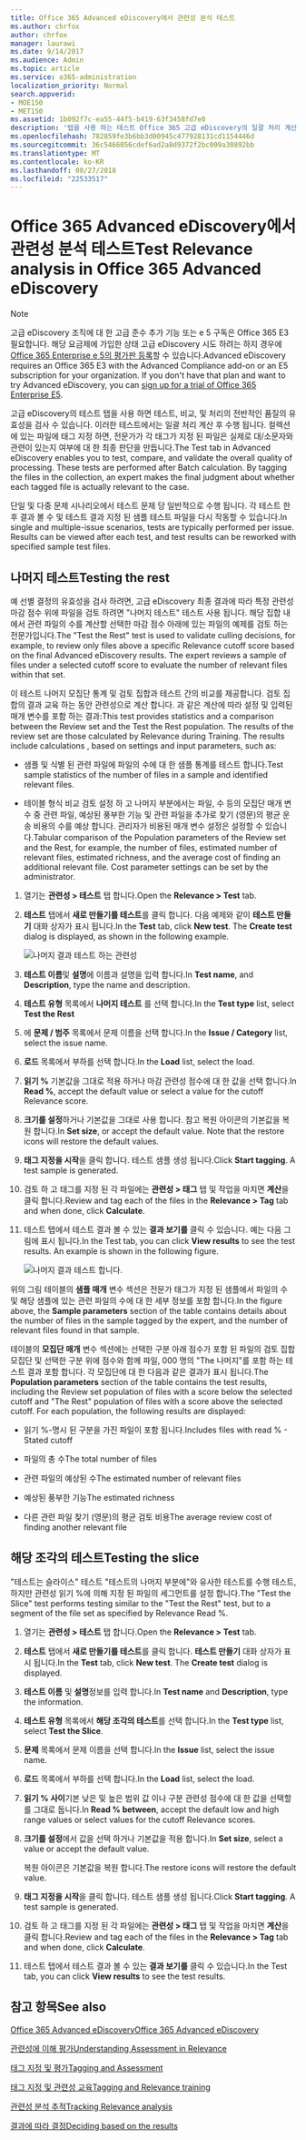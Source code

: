 ```yaml
---
title: Office 365 Advanced eDiscovery에서 관련성 분석 테스트
ms.author: chrfox
author: chrfox
manager: laurawi
ms.date: 9/14/2017
ms.audience: Admin
ms.topic: article
ms.service: o365-administration
localization_priority: Normal
search.appverid:
- MOE150
- MET150
ms.assetid: 1b092f7c-ea55-44f5-b419-63f3458fd7e0
description: '탭을 사용 하는 테스트 Office 365 고급 eDiscovery의 일괄 처리 계산 후 테스트를 비교 하 고 처리의 전반적인 품질의 유효성을 검사 하는 방법에 알아봅니다.  '
ms.openlocfilehash: 782859fe3b6bb3d00945c477928131cd1154446d
ms.sourcegitcommit: 36c5466056cdef6ad2a8d9372f2bc009a30892bb
ms.translationtype: MT
ms.contentlocale: ko-KR
ms.lasthandoff: 08/27/2018
ms.locfileid: "22533517"
---
```

# <a name="test-relevance-analysis-in-office-365-advanced-ediscovery"></a><span data-ttu-id="d0fe6-103">Office 365 Advanced eDiscovery에서 관련성 분석 테스트</span><span class="sxs-lookup"><span data-stu-id="d0fe6-103">Test Relevance analysis in Office 365 Advanced eDiscovery</span></span>

> [!NOTE]
> <span data-ttu-id="d0fe6-p101">고급 eDiscovery 조직에 대 한 고급 준수 추가 기능 또는 e 5 구독은 Office 365 E3 필요합니다. 해당 요금제에 가입한 상태 고급 eDiscovery 시도 하려는 하지 경우에 [Office 365 Enterprise e 5의 평가판 등록](https://go.microsoft.com/fwlink/p/?LinkID=698279)할 수 있습니다.</span><span class="sxs-lookup"><span data-stu-id="d0fe6-p101">Advanced eDiscovery requires an Office 365 E3 with the Advanced Compliance add-on or an E5 subscription for your organization. If you don't have that plan and want to try Advanced eDiscovery, you can [sign up for a trial of Office 365 Enterprise E5](https://go.microsoft.com/fwlink/p/?LinkID=698279).</span></span> 
  
<span data-ttu-id="d0fe6-p102">고급 eDiscovery의 테스트 탭을 사용 하면 테스트, 비교, 및 처리의 전반적인 품질의 유효성을 검사 수 있습니다. 이러한 테스트에서는 일괄 처리 계산 후 수행 됩니다. 컬렉션에 있는 파일에 태그 지정 하면, 전문가가 각 태그가 지정 된 파일은 실제로 대/소문자와 관련이 있는지 여부에 대 한 최종 판단을 만듭니다.</span><span class="sxs-lookup"><span data-stu-id="d0fe6-p102">The Test tab in Advanced eDiscovery enables you to test, compare, and validate the overall quality of processing. These tests are performed after Batch calculation. By tagging the files in the collection, an expert makes the final judgment about whether each tagged file is actually relevant to the case.</span></span> 
  
<span data-ttu-id="d0fe6-p103">단일 및 다중 문제 시나리오에서 테스트 문제 당 일반적으로 수행 됩니다. 각 테스트 한 후 결과 볼 수 및 테스트 결과 지정 된 샘플 테스트 파일을 다시 작동할 수 있습니다.</span><span class="sxs-lookup"><span data-stu-id="d0fe6-p103">In single and multiple-issue scenarios, tests are typically performed per issue. Results can be viewed after each test, and test results can be reworked with specified sample test files.</span></span>
  
## <a name="testing-the-rest"></a><span data-ttu-id="d0fe6-111">나머지 테스트</span><span class="sxs-lookup"><span data-stu-id="d0fe6-111">Testing the rest</span></span>

<span data-ttu-id="d0fe6-p104">예 선별 결정의 유효성을 검사 하려면, 고급 eDiscovery 최종 결과에 따라 특정 관련성 마감 점수 위에 파일을 검토 하려면 "나머지 테스트" 테스트 사용 됩니다. 해당 집합 내에서 관련 파일의 수를 계산할 선택한 마감 점수 아래에 있는 파일의 예제를 검토 하는 전문가입니다.</span><span class="sxs-lookup"><span data-stu-id="d0fe6-p104">The "Test the Rest" test is used to validate culling decisions, for example, to review only files above a specific Relevance cutoff score based on the final Advanced eDiscovery results. The expert reviews a sample of files under a selected cutoff score to evaluate the number of relevant files within that set.</span></span>
  
<span data-ttu-id="d0fe6-p105">이 테스트 나머지 모집단 통계 및 검토 집합과 테스트 간의 비교를 제공합니다. 검토 집합의 결과 교육 하는 동안 관련성으로 계산 합니다. 과 같은 계산에 따라 설정 및 입력된 매개 변수를 포함 하는 결과:</span><span class="sxs-lookup"><span data-stu-id="d0fe6-p105">This test provides statistics and a comparison between the Review set and the Test the Rest population. The results of the review set are those calculated by Relevance during Training. The results include calculations , based on settings and input parameters, such as:</span></span>
  
- <span data-ttu-id="d0fe6-117">샘플 및 식별 된 관련 파일에 파일의 수에 대 한 샘플 통계를 테스트 합니다.</span><span class="sxs-lookup"><span data-stu-id="d0fe6-117">Test sample statistics of the number of files in a sample and identified relevant files.</span></span> 
    
- <span data-ttu-id="d0fe6-p106">테이블 형식 비교 검토 설정 하 고 나머지 부분에서는 파일, 수 등의 모집단 매개 변수 중 관련 파일, 예상된 풍부한 기능 및 관련 파일을 추가로 찾기 (영문)의 평균 운송 비용의 수를 예상 합니다. 관리자가 비용된 매개 변수 설정은 설정할 수 있습니다.</span><span class="sxs-lookup"><span data-stu-id="d0fe6-p106">Tabular comparison of the Population parameters of the Review set and the Rest, for example, the number of files, estimated number of relevant files, estimated richness, and the average cost of finding an additional relevant file. Cost parameter settings can be set by the administrator.</span></span>
    
1. <span data-ttu-id="d0fe6-120">열기는 **관련성 \> 테스트** 탭 합니다.</span><span class="sxs-lookup"><span data-stu-id="d0fe6-120">Open the **Relevance \> Test** tab.</span></span> 
    
2. <span data-ttu-id="d0fe6-p107">**테스트** 탭에서 **새로 만들기를 테스트**를 클릭 합니다. 다음 예제와 같이 **테스트 만들기** 대화 상자가 표시 됩니다.</span><span class="sxs-lookup"><span data-stu-id="d0fe6-p107">In the **Test** tab, click **New test**. The **Create test** dialog is displayed, as shown in the following example.</span></span> 
    
    ![나머지 결과 테스트 하는 관련성](media/46e6898a-f929-4fd0-88d9-6f91d04b6ce2.png)
  
3. <span data-ttu-id="d0fe6-124">**테스트 이름**및 **설명**에 이름과 설명을 입력 합니다.</span><span class="sxs-lookup"><span data-stu-id="d0fe6-124">In **Test name**, and **Description**, type the name and description.</span></span>
    
4. <span data-ttu-id="d0fe6-125">**테스트 유형** 목록에서 **나머지 테스트** 를 선택 합니다.</span><span class="sxs-lookup"><span data-stu-id="d0fe6-125">In the **Test type** list, select **Test the Rest**</span></span>
    
5. <span data-ttu-id="d0fe6-126">에 **문제 / 범주** 목록에서 문제 이름을 선택 합니다.</span><span class="sxs-lookup"><span data-stu-id="d0fe6-126">In the **Issue / Category** list, select the issue name.</span></span> 
    
6. <span data-ttu-id="d0fe6-127">**로드** 목록에서 부하를 선택 합니다.</span><span class="sxs-lookup"><span data-stu-id="d0fe6-127">In the **Load** list, select the load.</span></span> 
    
7. <span data-ttu-id="d0fe6-128">**읽기 %** 기본값을 그대로 적용 하거나 마감 관련성 점수에 대 한 값을 선택 합니다.</span><span class="sxs-lookup"><span data-stu-id="d0fe6-128">In **Read %**, accept the default value or select a value for the cutoff Relevance score.</span></span> 
    
8. <span data-ttu-id="d0fe6-p108">**크기를 설정**하거나 기본값을 그대로 사용 합니다. 참고 복원 아이콘의 기본값을 복원 합니다.</span><span class="sxs-lookup"><span data-stu-id="d0fe6-p108">In **Set size**, or accept the default value. Note that the restore icons will restore the default values.</span></span>
    
9. <span data-ttu-id="d0fe6-p109">**태그 지정을 시작**을 클릭 합니다. 테스트 샘플 생성 됩니다.</span><span class="sxs-lookup"><span data-stu-id="d0fe6-p109">Click **Start tagging**. A test sample is generated.</span></span>
    
10. <span data-ttu-id="d0fe6-133">검토 하 고 태그를 지정 된 각 파일에는 **관련성 \> 태그** 탭 및 작업을 마치면 **계산**을 클릭 합니다.</span><span class="sxs-lookup"><span data-stu-id="d0fe6-133">Review and tag each of the files in the **Relevance \> Tag** tab and when done, click **Calculate**.</span></span>
    
11. <span data-ttu-id="d0fe6-p110">테스트 탭에서 테스트 결과 볼 수 있는 **결과 보기를** 클릭 수 있습니다. 예는 다음 그림에 표시 됩니다.</span><span class="sxs-lookup"><span data-stu-id="d0fe6-p110">In the Test tab, you can click **View results** to see the test results. An example is shown in the following figure.</span></span> 
    
    ![나머지 결과 테스트 합니다.](media/b95744a9-047d-4c29-992d-04fa7e58e58a.png)
  
<span data-ttu-id="d0fe6-137">위의 그림 테이블의 **샘플 매개** 변수 섹션은 전문가 태그가 지정 된 샘플에서 파일의 수 및 해당 샘플에 있는 관련 파일의 수에 대 한 세부 정보를 포함 합니다.</span><span class="sxs-lookup"><span data-stu-id="d0fe6-137">In the figure above, the **Sample parameters** section of the table contains details about the number of files in the sample tagged by the expert, and the number of relevant files found in that sample.</span></span> 
  
<span data-ttu-id="d0fe6-p111">테이블의 **모집단 매개** 변수 섹션에는 선택한 구분 아래 점수가 포함 된 파일의 검토 집합 모집단 및 선택한 구분 위에 점수와 함께 파일, 000 명의 "The 나머지"를 포함 하는 테스트 결과 포함 합니다. 각 모집단에 대 한 다음과 같은 결과가 표시 됩니다.</span><span class="sxs-lookup"><span data-stu-id="d0fe6-p111">The **Population parameters** section of the table contains the test results, including the Review set population of files with a score below the selected cutoff and "The Rest" population of files with a score above the selected cutoff. For each population, the following results are displayed:</span></span> 
  
- <span data-ttu-id="d0fe6-140">읽기 %-명시 된 구분을 가진 파일이 포함 됩니다.</span><span class="sxs-lookup"><span data-stu-id="d0fe6-140">Includes files with read % - Stated cutoff</span></span>
    
- <span data-ttu-id="d0fe6-141">파일의 총 수</span><span class="sxs-lookup"><span data-stu-id="d0fe6-141">The total number of files</span></span> 
    
- <span data-ttu-id="d0fe6-142">관련 파일의 예상된 수</span><span class="sxs-lookup"><span data-stu-id="d0fe6-142">The estimated number of relevant files</span></span> 
    
- <span data-ttu-id="d0fe6-143">예상된 풍부한 기능</span><span class="sxs-lookup"><span data-stu-id="d0fe6-143">The estimated richness</span></span> 
    
- <span data-ttu-id="d0fe6-144">다른 관련 파일 찾기 (영문)의 평균 검토 비용</span><span class="sxs-lookup"><span data-stu-id="d0fe6-144">The average review cost of finding another relevant file</span></span>
    
## <a name="testing-the-slice"></a><span data-ttu-id="d0fe6-145">해당 조각의 테스트</span><span class="sxs-lookup"><span data-stu-id="d0fe6-145">Testing the slice</span></span>

<span data-ttu-id="d0fe6-146">"테스트는 슬라이스" 테스트 "테스트의 나머지 부분에"와 유사한 테스트를 수행 테스트, 하지만 관련성 읽기 %에 의해 지정 된 파일의 세그먼트를 설정 합니다.</span><span class="sxs-lookup"><span data-stu-id="d0fe6-146">The "Test the Slice" test performs testing similar to the "Test the Rest" test, but to a segment of the file set as specified by Relevance Read %.</span></span>
  
1. <span data-ttu-id="d0fe6-147">열기는 **관련성 \> 테스트** 탭 합니다.</span><span class="sxs-lookup"><span data-stu-id="d0fe6-147">Open the **Relevance \> Test** tab.</span></span> 
    
2. <span data-ttu-id="d0fe6-p112">**테스트** 탭에서 **새로 만들기를 테스트**를 클릭 합니다. **테스트 만들기** 대화 상자가 표시 됩니다.</span><span class="sxs-lookup"><span data-stu-id="d0fe6-p112">In the **Test** tab, click **New test**. The **Create test** dialog is displayed.</span></span> 
    
3. <span data-ttu-id="d0fe6-150">**테스트 이름** 및 **설명**정보를 입력 합니다.</span><span class="sxs-lookup"><span data-stu-id="d0fe6-150">In **Test name** and **Description**, type the information.</span></span>
    
4. <span data-ttu-id="d0fe6-151">**테스트 유형** 목록에서 **해당 조각의 테스트**를 선택 합니다.</span><span class="sxs-lookup"><span data-stu-id="d0fe6-151">In the **Test type** list, select **Test the Slice**.</span></span>
    
5. <span data-ttu-id="d0fe6-152">**문제** 목록에서 문제 이름을 선택 합니다.</span><span class="sxs-lookup"><span data-stu-id="d0fe6-152">In the **Issue** list, select the issue name.</span></span> 
    
6. <span data-ttu-id="d0fe6-153">**로드** 목록에서 부하를 선택 합니다.</span><span class="sxs-lookup"><span data-stu-id="d0fe6-153">In the **Load** list, select the load.</span></span> 
    
7. <span data-ttu-id="d0fe6-154">**읽기 % 사이**기본 낮은 및 높은 범위 값 이나 구분 관련성 점수에 대 한 값을 선택할를 그대로 둡니다.</span><span class="sxs-lookup"><span data-stu-id="d0fe6-154">In **Read % between**, accept the default low and high range values or select values for the cutoff Relevance scores.</span></span> 
    
8. <span data-ttu-id="d0fe6-155">**크기를 설정**에서 값을 선택 하거나 기본값을 적용 합니다.</span><span class="sxs-lookup"><span data-stu-id="d0fe6-155">In **Set size**, select a value or accept the default value.</span></span>
    
    <span data-ttu-id="d0fe6-156">복원 아이콘은 기본값을 복원 합니다.</span><span class="sxs-lookup"><span data-stu-id="d0fe6-156">The restore icons will restore the default value.</span></span>
    
9. <span data-ttu-id="d0fe6-p113">**태그 지정을 시작**을 클릭 합니다. 테스트 샘플 생성 됩니다.</span><span class="sxs-lookup"><span data-stu-id="d0fe6-p113">Click **Start tagging**. A test sample is generated.</span></span>
    
10. <span data-ttu-id="d0fe6-159">검토 하 고 태그를 지정 된 각 파일에는 **관련성 \> 태그** 탭 및 작업을 마치면 **계산**을 클릭 합니다.</span><span class="sxs-lookup"><span data-stu-id="d0fe6-159">Review and tag each of the files in the **Relevance \> Tag** tab and when done, click **Calculate**.</span></span> 
    
11. <span data-ttu-id="d0fe6-160">테스트 탭에서 테스트 결과 볼 수 있는 **결과 보기를** 클릭 수 있습니다.</span><span class="sxs-lookup"><span data-stu-id="d0fe6-160">In the Test tab, you can click **View results** to see the test results.</span></span> 
    
## <a name="see-also"></a><span data-ttu-id="d0fe6-161">참고 항목</span><span class="sxs-lookup"><span data-stu-id="d0fe6-161">See also</span></span>

[<span data-ttu-id="d0fe6-162">Office 365 Advanced eDiscovery</span><span class="sxs-lookup"><span data-stu-id="d0fe6-162">Office 365 Advanced eDiscovery</span></span>](office-365-advanced-ediscovery.md)
  
[<span data-ttu-id="d0fe6-163">관련성에 이해 평가</span><span class="sxs-lookup"><span data-stu-id="d0fe6-163">Understanding Assessment in Relevance</span></span>](assessment-in-relevance-in-advanced-ediscovery.md)
  
[<span data-ttu-id="d0fe6-164">태그 지정 및 평가</span><span class="sxs-lookup"><span data-stu-id="d0fe6-164">Tagging and Assessment</span></span>](tagging-and-assessment-in-advanced-ediscovery.md)
  
[<span data-ttu-id="d0fe6-165">태그 지정 및 관련성 교육</span><span class="sxs-lookup"><span data-stu-id="d0fe6-165">Tagging and Relevance training</span></span>](tagging-and-relevance-training-in-advanced-ediscovery.md)
  
[<span data-ttu-id="d0fe6-166">관련성 분석 추적</span><span class="sxs-lookup"><span data-stu-id="d0fe6-166">Tracking Relevance analysis</span></span>](track-relevance-analysis-in-advanced-ediscovery.md)
  
[<span data-ttu-id="d0fe6-167">결과에 따라 결정</span><span class="sxs-lookup"><span data-stu-id="d0fe6-167">Deciding based on the results</span></span>](decision-based-on-the-results-in-advanced-ediscovery.md)

